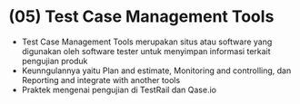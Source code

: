 # (05) Test Case Management Tools

- Test Case Management Tools merupakan situs atau software yang digunakan oleh software tester untuk menyimpan informasi terkait pengujian produk
- Keunngulannya yaitu Plan and estimate, Monitoring and controlling, dan Reporting and integrate with another tools
- Praktek mengenai pengujian di TestRail dan Qase.io